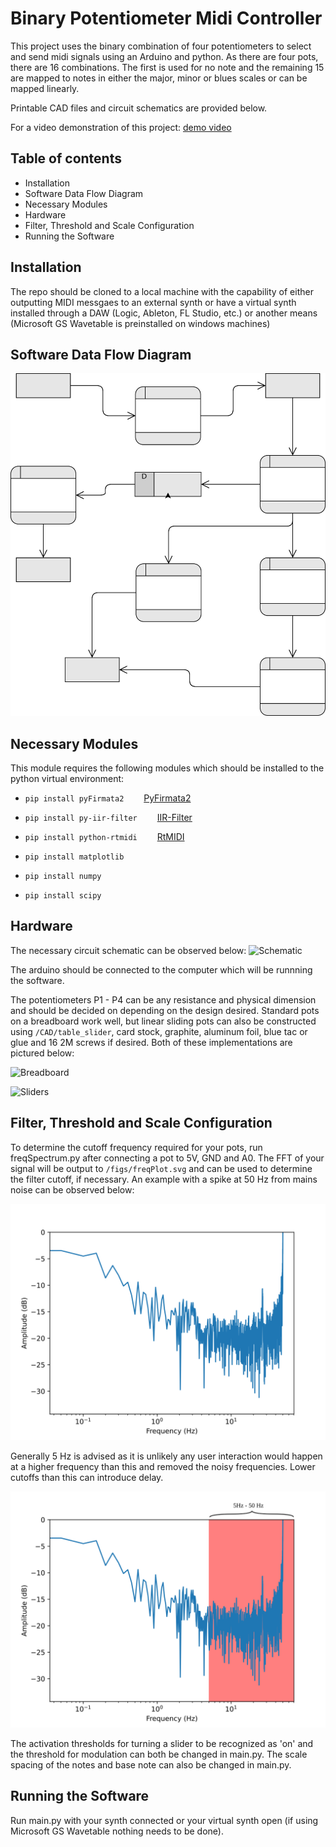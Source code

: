 # Binary Potentiometer Midi Controller

This project uses the binary combination of four potentiometers to select and send midi signals using an Arduino and python. As there are four pots, there are 16 combinations. The first is used for no note and the remaining 15 are mapped to notes in either the major, minor or blues scales or can be mapped linearly.

Printable CAD files and circuit schematics are provided below.

For a video demonstration of this project:
[demo video](https://www.drupal.org/project/admin_menu)


## Table of contents

- Installation
- Software Data Flow Diagram
- Necessary Modules
- Hardware
- Filter, Threshold and Scale Configuration
- Running the Software


## Installation

The repo should be cloned to a local machine with the capability of either outputting MIDI messgaes to an external synth or have a virtual synth installed through a DAW (Logic, Ableton, FL Studio, etc.) or another means (Microsoft GS Wavetable is preinstalled on windows machines)

## Software Data Flow Diagram

![DFD](./figs/DFD.svg)

## Necessary Modules

This module requires the following modules which should be installed to the python virtual environment:

- `pip install pyFirmata2`
    &emsp;&emsp;[PyFirmata2](https://pypi.org/project/pyFirmata2/)

- `pip install py-iir-filter`
    &emsp;&emsp;[IIR-Filter](https://pypi.org/project/py-iir-filter/)

- `pip install python-rtmidi`
    &emsp;&emsp;[RtMIDI](https://pypi.org/project/python-rtmidi/)

- `pip install matplotlib`
- `pip install numpy`
- `pip install scipy`

## Hardware

The necessary circuit schematic can be observed below:
![Schematic](./figs/schematic.svg)

The arduino should be connected to the computer which will be runnning the software.

The potentiometers P1 - P4 can be any resistance and physical dimension and should be decided on depending on the design desired. Standard pots on a breadboard work well, but linear sliding pots can also be constructed using `/CAD/table_slider`, card stock, graphite, aluminum foil, blue tac or glue and 16 2M screws if desired. Both of these implementations are pictured below:

![Breadboard](./figs/sliders.png)

![Sliders](./figs/sliders.png)

## Filter, Threshold and Scale Configuration

To determine the cutoff frequency required for your pots, run freqSpectrum.py after connecting a pot to 5V, GND and A0. The FFT of your signal will be output to `/figs/freqPlot.svg` and can be used to determine the filter cutoff, if necessary. An example with a spike at 50 Hz from mains noise can be observed below:

![Sample freqPlot](./figs/freqPlot.svg)

Generally 5 Hz is advised as it is unlikely any user interaction would happen at a higher frequency than this and removed the noisy frequencies. Lower cutoffs than this can introduce delay.

![Sample freqPlot](./figs/freqPlotAnnotated.svg)

The activation thresholds for turning a slider to be recognized as 'on' and the threshold for modulation can both be changed in main.py. The scale spacing of the notes and base note can also be changed in main.py.

## Running the Software

Run main.py with your synth connected or your virtual synth open (if using Microsoft GS Wavetable nothing needs to be done).